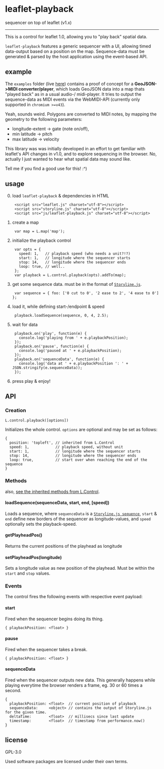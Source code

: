 # leaflet-playback
sequencer on top of leaflet (v1.x)

---

This is a control for leaflet 1.0, allowing you to "play back" spatial data.

`leaflet-playback` features a generic sequencer with a UI, allowing timed data-output based on a position on the map.
Sequence-data must be generated & parsed by the host application using the event-based API.

## example
The `examples` folder (live [here](http://noerw.github.io/leaflet-playback/examples/)) contains a proof of concept for a **GeoJSON->MIDI converter/player**,
which loads GeoJSON data into a map thats "played back" as in a usual audio-/ midi-player.
It tries to output the sequence-data as MIDI events via the WebMIDI-API (currently only supported in `chromium >=v43`).

Yeah, sounds weird. Polygons are converted to MIDI notes, by mapping the geometry to the following parameters:

* longitude-extent  -> gate (note on/off),
* min latitude -> pitch
* max latitude -> velocity

This library was was initially developed in an effort to get familiar with leaflet's API changes in v1.0, and to explore sequencing in the browser.
No, actually I just wanted to hear what spatial data may sound like.

Tell me if you find a good use for this! :^)

## usage
0. load `leaflet-playback` & dependencies in HTML

        <script src="leaflet.js" charset="utf-8"></script>
        <script src="storyline.js" charset="utf-8"></script>
        <script src="js/leaflet-playback.js" charset="utf-8"></script>

1. create a map

        var map = L.map('map');

2. initialize the playback control

        var opts = {
          speed: 1,   // playback speed (who needs a unit?!?)
          start: 1,   // longitude where the sequencer starts
          stop: 14,   // longitude where the sequencer ends
          loop: true, // well..
        };
        var playback = L.control.playback(opts).addTo(map);

3. get some sequence data. must be in the format of [`Storyline.js`](https://github.com/spite/Storyline.js#using-storylinejs).

        var sequence = { foo: ['0 cut to 0', '2 ease to 2', '4 ease to 0'] };

4. load it, while defining start-/endpoint & speed

        playback.loadSequence(sequence, 0, 4, 2.5);

5. wait for data

        playback.on('play', function(e) {
          console.log('playing from ' + e.playbackPosition);
        });
        playback.on('pause', function(e) {
          console.log('paused at ' + e.playbackPosition);
        });
        playback.on('sequenceData', function(e) {
          console.log('data at ' + e.playbackPosition ': ' + JSON.stringify(e.sequenceData));
        });

6. press play & enjoy!

## API

### Creation
    L.control.playback([options])


Initializes the whole control. `options` are optional and may be set as follows:

    {
      position: 'topleft', // inherited from L.Control
      speed: 1,            // playback speed, without unit
      start: 1,            // longitude where the sequencer starts
      stop: 14,            // longitude where the sequencer ends
      loop: true,          // start over when reaching the end of the sequence
    }

### Methods
also, [see the inherited methods from L.Control](http://leafletjs.com/reference-1.0.0.html#control).

#### loadSequence(sequenceData, start, end, [speed])
Loads a sequence, where
`sequenceData` is a [`Storyline.js sequence`](https://github.com/spite/Storyline.js#using-storylinejs),
`start` & `end` define new borders of the sequencer as longitude-values, and
`speed` optionally sets the playback-speed.

#### getPlayheadPos()
Returns the current positions of the playhead as longitude

#### setPlayheadPos(longitude)
Sets a longitude value as new position of the playhead. Must be within the `start` and `stop` values.

### Events
The control fires the following events with respective event payload:

#### start
Fired when the sequencer begins doing its thing.

    { playbackPosition: <float> }

#### pause
Fired when the sequencer takes a break.

    { playbackPosition: <float> }

#### sequenceData
Fired when the sequencer outputs new data.
This generally happens while playing everytime the browser renders a frame, eg. 30 or 60 times a second.

    {
      playbackPosition: <float>  // current position of playback
      sequenceData:     <object> // contains the output of Storyline.js for the given time.
      deltaTime:        <float>  // millisecs since last update
      timestamp:        <float>  // timestamp from performance.now()
    }

## license
GPL-3.0

Used software packages are licensed under their own terms.
